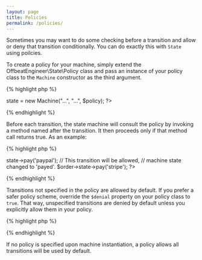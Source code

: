 ```yaml
---
layout: page
title: Policies
permalink: /policies/
---
```


Sometimes you may want to do some checking before a transition and allow or deny
that transition conditionally. You can do exactly this with `State` using poilcies.

To create a policy for your machine, simply extend the OffbeatEngineer\State\Policy class
and pass an instance of your policy class to the `Machine` constructor as the third
argument.

{% highlight php %}
<?php
use OffbeatEngineer\State\Policy;

class OrderPolicy extends Policy {
}

$order->state = new Machine("...", "...", $policy);
?>
{% endhighlight %}

Before each transition, the state machine will consult the policy by invoking a method
named after the transition. It then proceeds only if that method call returns true.
As an example:

{% highlight php %}
<?php
class OrderPolicy extends Policy {

    public function pay($gateway){
        return 'stripe' == $gateway;
    }

}
...
// This transition will be denied,
// machine state stays unchanged.
$order->state->pay('paypal');

// This transition will be allowed,
// machine state changed to 'payed'.
$order->state->pay('stripe');
?>
{% endhighlight %}

Transitions not specified in the policy are allowed by default.
If you prefer a safer policy scheme, override the `$denial` property on
your policy class to `true`. That way, unspecified transitions are denied
by default unless you explicitly allow them in your policy.

{% highlight php %}
<?php
class OrderPolicy extends Policy {

    protected $denial = true;

    /* your other code */
}
?>
{% endhighlight %}

If no policy is specified upon machine instantiation, a policy allows
all transitions will be used by default.
